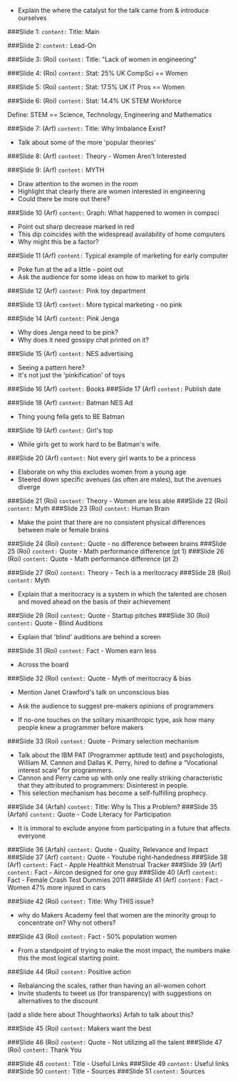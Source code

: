 * Explain the where the catalyst for the talk came from & introduce ourselves

###Slide 1:
`content:` Title: Main

###Slide 2:
`content:` Lead-On

###Slide 3: (Roi)
`content:` Title: "Lack of women in engineering"

###Slide 4: (Roi)
`content:` Stat: 25% UK CompSci == Women

###Slide 5: (Roi)
`content:` Stat: 17.5% UK IT Pros == Women

###Slide 6: (Roi)
`content:` Stat: 14.4% UK STEM Workforce

Define: STEM == Science, Technology, Engineering and Mathematics

###Slide 7: (Arf)
`content:` Title: Why Imbalance Exist?

* Talk about some of the more 'popular theories'

###Slide 8: (Arf)
`content:` Theory - Women Aren't Interested

###Slide 9: (Arf)
`content:` MYTH

* Draw attention to the women in the room
* Highlight that clearly there are women interested in engineering
* Could there be more out there?

###Slide 10 (Arf)
`content:` Graph: What happened to women in compsci

* Point out sharp decrease marked in red
* This dip coincides with the widespread availability of home computers
* Why might this be a factor?

###Slide 11 (Arf)
`content:` Typical example of marketing for early computer

* Poke fun at the ad a little - point out
* Ask the audience for some ideas on how to market to girls

###Slide 12 (Arf)
`content:` Pink toy department

###Slide 13 (Arf)
`content:` More typical marketing - no pink

###Slide 14 (Arf)
`content:` Pink Jenga

* Why does Jenga need to be pink?
* Why does it need gossipy chat printed on it?

###Slide 15 (Arf)
`content:` NES advertising

* Seeing a pattern here?
* It's not just the 'pinkification' of toys

###Slide 16 (Arf)
`content:` Books
###Slide 17 (Arf)
`content:` Publish date

###Slide 18 (Arf)
`content:` Batman NES Ad

* Thing young fella gets to BE Batman

###Slide 19 (Arf)
`content:` Girl's top

* While girls get to work hard to be Batman's wife.

###Slide 20 (Arf)
`content:` Not every girl wants to be a princess

* Elaborate on why this excludes women from a young age
* Steered down specific avenues (as often are males), but the avenues diverge

###Slide 21 (Roi)
`content:` Theory - Women are less able
###Slide 22 (Roi)
`content:` Myth
###Slide 23 (Roi)
`content:` Human Brain

* Make the point that there are no consistent physical differences between male or female brains

###Slide 24 (Roi)
`content:` Quote - no difference between brains
###Slide 25 (Roi)
`content:` Quote - Math performance difference (pt 1)
###Slide 26 (Roi)
`content:` Quote - Math performance difference (pt 2)

###Slide 27 (Roi)
`content:` Theory - Tech is a meritocracy
###Slide 28 (Roi)
`content:` Myth

* Explain that a meritocracy is a system in which the talented are chosen and moved ahead on the basis of their achievement

###Slide 29 (Roi)
`content:` Quote - Startup pitches
###Slide 30 (Roi)
`content:` Quote - Blind Auditions

* Explain that 'blind' auditions are behind a screen

###Slide 31 (Roi)
`content:` Fact - Women earn less

* Across the board

###Slide 32 (Roi)
`content:` Quote - Myth of meritocracy & bias

* Mention Janet Crawford's talk on unconscious bias

* Ask the audience to suggest pre-makers opinions of programmers
* If no-one touches on the solitary misanthropic type, ask how many people knew a programmer before makers

###Slide 33 (Roi)
`content:` Quote - Primary selection mechanism

* Talk about the IBM PAT (Programmer aptitude test) and psychologists, William M. Cannon and Dallas K. Perry, hired to define a “Vocational interest scale” for programmers.
* Cannon and Perry came up with only one really striking characteristic that they attributed to programmers: Disinterest in people.
* This selection mechanism has become a self-fulfilling prophecy.

###Slide 34 (Arfah)
`content:` Title: Why Is This a Problem?
###Slide 35 (Arfah)
`content:` Quote - Code Literacy for Participation

* It is immoral to exclude anyone from participating in a future that affects everyone

###Slide 36 (Arfah)
`content:` Quote - Quality, Relevance and Impact
###Slide 37 (Arf)
`content:` Quote - Youtube right-handedness
###Slide 38 (Arf)
`content:` Fact - Apple Healthkit Menstrual Tracker
###Slide 39 (Arf)
`content:` Fact - Aircon designed for one guy
###Slide 40 (Arf)
`content:` Fact - Female Crash Test Dummies 2011
###Slide 41 (Arf)
`content:` Fact - Women 47% more injured in cars

###Slide 42 (Roi)
`content:` Title: Why THIS issue?

* why do Makers Academy feel that women are the minority group to concentrate on? Why not others?

###Slide 43 (Roi)
`content:` Fact - 50% population women

* From a standpoint of trying to make the most impact, the numbers make this the most logical starting point.

###Slide 44 (Roi)
`content:` Positive action

* Rebalancing the scales, rather than having an all-women cohort
* Invite students to tweet us (for transparency) with suggestions on alternatives to the discount

(add a slide here about Thoughtworks) Arfah to talk about this? 

###Slide 45 (Roi)
`content:` Makers want the best

###Slide 46 (Roi)
`content:` Quote - Not utilizing all the talent
###Slide 47 (Roi)
`content:` Thank You

###Slide 48
`content:` Title - Useful Links
###Slide 49
`content:` Useful links
###Slide 50
`content:` Title - Sources
###Slide 51
`content:` Sources
